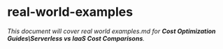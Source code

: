 # real-world-examples

_This document will cover real world examples.md for **Cost Optimization Guides\Serverless vs IaaS Cost Comparisons**._
